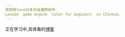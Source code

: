 ```yaml
---
我想用love2d复刻金庸群侠传
Love2d  game engine  tutor for beginers  in Chinese.
---
```

正在学习中,具体看的<a href="http://www.cnblogs.com/xdao" target="_blank">博客</a>
